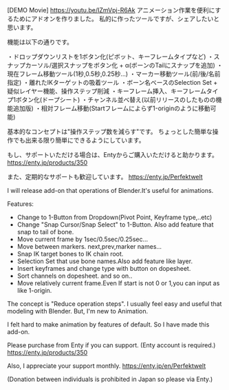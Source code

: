 [DEMO Movie] https://youtu.be/IZmVpj-R6Ak
アニメーション作業を便利にするためにアドオンを作りました。
私的に作ったツールですが、シェアしたいと思います。

機能は以下の通りです。

・ドロップダウンリストを1ボタン化(ピボット、キーフレームタイプなど)
・スナップカーソル/選択スナップをボタン化 + α(ボーンのTailにスナップを追加)
・現在フレーム移動ツール(1秒,0.5秒,0.25秒…)
・マーカー移動ツール(前/後/名前指定)
・離れたIKターゲットの吸着ツール
・ボーン名ベースのSelection Set + 疑似レイヤー機能、操作ステップ削減
・キーフレーム挿入、キーフレームタイプ1ボタン化(ドープシート)
・チャンネル並べ替え(以前リリースのしたものの機能追加版)
・相対フレーム移動(Startフレームによらず1-originのように移動可能)

基本的なコンセプトは"操作ステップ数を減らす"です。
ちょっとした簡単な操作でも出来る限り簡単にできるようにしています。

もし、サポートいただける場合は、Entyからご購入いただけると助かります。
https://enty.jp/products/350

また、定期的なサポートも歓迎しています。
https://enty.jp/Perfektwelt

I will release add-on that operations of Blender.It's useful for animations.

Features:
 - Change to 1-Button from Dropdown(Pivot Point, Keyframe type,..etc)
 - Change "Snap Cursor/Snap Select" to 1-Button. Also add feature that snap to tail of bone.
 - Move current frame by 1sec/0.5sec/0.25sec...
 - Move between markers. next,prev,marker names...
 - Snap IK target bones to IK chain root.
 - Selection Set that use bone names.Also add feature like layer.
 - Insert keyframes and change type with button on dopesheet.
 - Sort channels on dopesheet. and so on..
 - Move relatively current frame.Even If start is not 0 or 1,you can input as like 1-origin.

The concept is "Reduce operation steps".
I usually feel easy and useful that modeling with Blender.
But, I'm new to Animation.

I felt hard to make animation by features of default.
So I have made this add-on.

Please purchase from Enty if you can support. (Enty account is required.)
https://enty.jp/products/350

Also, I appreciate your support monthly.
https://enty.jp/en/Perfektwelt

(Donation between individuals is prohibited in Japan so please via Enty.)
